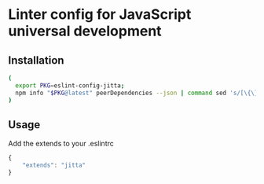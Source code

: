 # Linter config for JavaScript universal development

## Installation

```bash
(
  export PKG=eslint-config-jitta;
  npm info "$PKG@latest" peerDependencies --json | command sed 's/[\{\},]//g ; s/: /@/g' | xargs npm install --save-dev "$PKG@latest"
)
```

## Usage

Add the extends to your .eslintrc

```js
{
    "extends": "jitta"
}
```